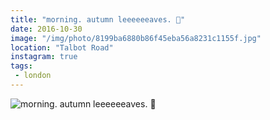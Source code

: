 ```yaml
---
title: "morning. autumn leeeeeeaves. 🍂"
date: 2016-10-30
image: "/img/photo/8199ba6880b86f45eba56a8231c1155f.jpg"
location: "Talbot Road"
instagram: true
tags:
 - london
---
```


![morning. autumn leeeeeeaves. 🍂](/img/photo/8199ba6880b86f45eba56a8231c1155f.jpg)

